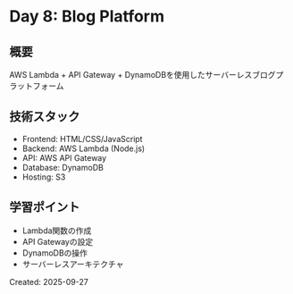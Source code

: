 ﻿# Day 8: Blog Platform

## 概要
AWS Lambda + API Gateway + DynamoDBを使用したサーバーレスブログプラットフォーム

## 技術スタック
- Frontend: HTML/CSS/JavaScript
- Backend: AWS Lambda (Node.js)
- API: AWS API Gateway
- Database: DynamoDB
- Hosting: S3

## 学習ポイント
- Lambda関数の作成
- API Gatewayの設定
- DynamoDBの操作
- サーバーレスアーキテクチャ

Created: 2025-09-27
